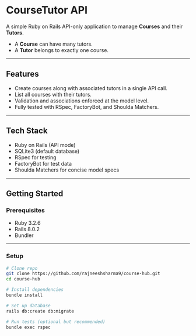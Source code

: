 # CourseTutor API

A simple Ruby on Rails API-only application to manage **Courses** and their **Tutors**.

- A **Course** can have many tutors.
- A **Tutor** belongs to exactly one course.

---

## Features

- Create courses along with associated tutors in a single API call.
- List all courses with their tutors.
- Validation and associations enforced at the model level.
- Fully tested with RSpec, FactoryBot, and Shoulda Matchers.

---

## Tech Stack

- Ruby on Rails (API mode)
- SQLite3 (default database)
- RSpec for testing
- FactoryBot for test data
- Shoulda Matchers for concise model specs

---

## Getting Started

### Prerequisites

- Ruby 3.2.6
- Rails 8.0.2
- Bundler

---

### Setup

```bash
# Clone repo
git clone https://github.com/rajneeshsharma9/course-hub.git
cd course-hub

# Install dependencies
bundle install

# Set up database
rails db:create db:migrate

# Run tests (optional but recommended)
bundle exec rspec
